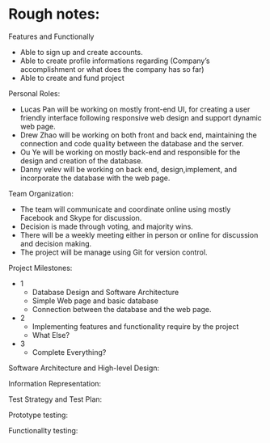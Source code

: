 # Rough notes:
Features and Functionally
* Able to sign up and create accounts.
* Able to create profile informations regarding (Company’s accomplishment or what does the company has so far)
* Able to create and fund project

Personal Roles:
* Lucas Pan will be working on mostly front-end UI, for creating a user friendly interface following responsive web design and support dynamic web page.
* Drew Zhao will be working on both front and back end, maintaining the connection and code quality between the database and the server. 
* Ou Ye will be working on mostly back-end and responsible for the design and creation of the database. 
* Danny velev will be working on back end, design,implement, and incorporate the database with the web page.

Team Organization:
* The team will communicate and coordinate online using mostly Facebook and Skype for discussion.
* Decision is made through voting, and majority wins. 
* There will be a weekly meeting either in person or online for discussion and decision making. 
* The project will be manage using Git for version control.

Project Milestones: 
* 1
  * Database Design and Software Architecture
  * Simple Web page and basic database 
  * Connection between the database and the web page. 
* 2
  * Implementing features and functionality require by the project
  * What Else?
* 3
  * Complete Everything?





Software Architecture and High-level Design:

Information Representation:

Test Strategy and Test Plan:

Prototype testing:

Functionallty testing:
